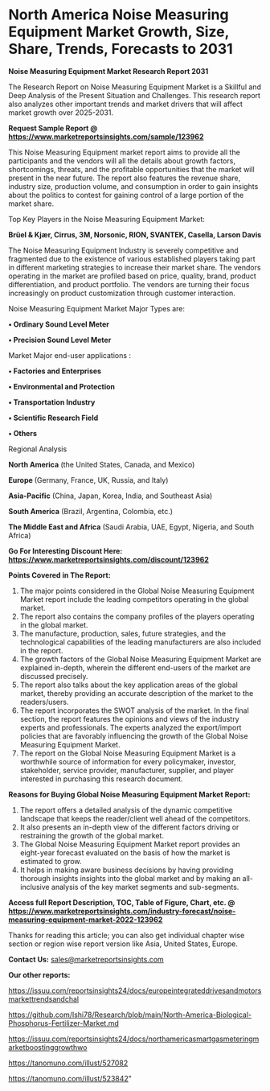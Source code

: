 # North America Noise Measuring Equipment Market Growth, Size, Share, Trends, Forecasts to 2031

<strong>Noise Measuring Equipment Market Research Report 2031</strong>

The Research Report on Noise Measuring Equipment Market is a Skillful and Deep Analysis of the Present Situation and Challenges. This research report also analyzes other important trends and market drivers that will affect market growth over 2025-2031.

<strong>Request Sample Report @ <a href=https://www.marketreportsinsights.com/sample/123962>https://www.marketreportsinsights.com/sample/123962</a></strong>

This Noise Measuring Equipment market report aims to provide all the participants and the vendors will all the details about growth factors, shortcomings, threats, and the profitable opportunities that the market will present in the near future. The report also features the revenue share, industry size, production volume, and consumption in order to gain insights about the politics to contest for gaining control of a large portion of the market share.

Top Key Players in the Noise Measuring Equipment Market:

<strong>Brüel & Kjær, Cirrus, 3M, Norsonic, RION, SVANTEK, Casella, Larson Davis</strong>

The Noise Measuring Equipment Industry is severely competitive and fragmented due to the existence of various established players taking part in different marketing strategies to increase their market share. The vendors operating in the market are profiled based on price, quality, brand, product differentiation, and product portfolio. The vendors are turning their focus increasingly on product customization through customer interaction.

Noise Measuring Equipment Market Major Types are:

<strong>• Ordinary Sound Level Meter

• Precision Sound Level Meter</strong>

Market Major end-user applications :

<strong>• Factories and Enterprises

• Environmental and Protection

• Transportation Industry

• Scientific Research Field

• Others</strong>

Regional Analysis

</u><strong><b>North America</b></strong> (the United States, Canada, and Mexico)

<strong><b>Europe </b></strong>(Germany, France, UK, Russia, and Italy)

<strong><b>Asia-Pacific</b></strong> (China, Japan, Korea, India, and Southeast Asia)

<strong><b>South America</b></strong> (Brazil, Argentina, Colombia, etc.)

<strong><b>The Middle East and Africa</b></strong> (Saudi Arabia, UAE, Egypt, Nigeria, and South Africa)

<strong>Go For Interesting Discount Here: <a href=https://www.marketreportsinsights.com/discount/123962>https://www.marketreportsinsights.com/discount/123962</a></strong>

<strong>Points Covered in The Report:</strong>
<ol>
  <li>The major points considered in the Global Noise Measuring Equipment Market report include the leading competitors operating in the global market.</li>
  <li>The report also contains the company profiles of the players operating in the global market.</li>
  <li>The manufacture, production, sales, future strategies, and the technological capabilities of the leading manufacturers are also included in the report.</li>
  <li>The growth factors of the Global Noise Measuring Equipment Market are explained in-depth, wherein the different end-users of the market are discussed precisely.</li>
  <li>The report also talks about the key application areas of the global market, thereby providing an accurate description of the market to the readers/users.</li>
  <li>The report incorporates the SWOT analysis of the market. In the final section, the report features the opinions and views of the industry experts and professionals. The experts analyzed the export/import policies that are favorably influencing the growth of the Global Noise Measuring Equipment Market.</li>
  <li>The report on the Global Noise Measuring Equipment Market is a worthwhile source of information for every policymaker, investor, stakeholder, service provider, manufacturer, supplier, and player interested in purchasing this research document.</li>
</ol>
<strong>Reasons for Buying Global Noise Measuring Equipment Market Report:</strong>

<ol>
  <li>The report offers a detailed analysis of the dynamic competitive landscape that keeps the reader/client well ahead of the competitors.</li>
  <li>It also presents an in-depth view of the different factors driving or restraining the growth of the global market.</li>
  <li>The Global Noise Measuring Equipment Market report provides an eight-year forecast evaluated on the basis of how the market is estimated to grow.</li>
  <li>It helps in making aware business decisions by having providing thorough insights insights into the global market and by making an all-inclusive analysis of the key market segments and sub-segments.</li>
</ol>
<strong>Access full Report Description, TOC, Table of Figure, Chart, etc. @ <a href=https://www.marketreportsinsights.com/industry-forecast/noise-measuring-equipment-market-2022-123962>https://www.marketreportsinsights.com/industry-forecast/noise-measuring-equipment-market-2022-123962</a></strong>


Thanks for reading this article; you can also get individual chapter wise section or region wise report version like Asia, United States, Europe.

<strong>Contact Us:</strong>
sales@marketreportsinsights.com

<strong>Our other reports:</strong>

<a href=https://issuu.com/reportsinsights24/docs/europeintegrateddrivesandmotorsmarkettrendsandchal>https://issuu.com/reportsinsights24/docs/europeintegrateddrivesandmotorsmarkettrendsandchal</a>

<a href=https://github.com/Ishi78/Research/blob/main/North-America-Biological-Phosphorus-Fertilizer-Market.md>https://github.com/Ishi78/Research/blob/main/North-America-Biological-Phosphorus-Fertilizer-Market.md</a>

<a href=https://issuu.com/reportsinsights24/docs/northamericasmartgasmeteringmarketboostinggrowthwo>https://issuu.com/reportsinsights24/docs/northamericasmartgasmeteringmarketboostinggrowthwo</a>

<a href=https://tanomuno.com/illust/527082>https://tanomuno.com/illust/527082</a>

<a href=https://tanomuno.com/illust/523842>https://tanomuno.com/illust/523842</a>"
